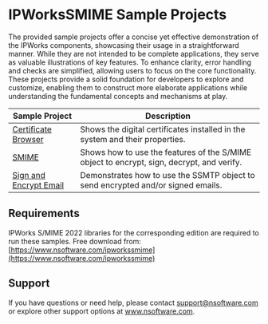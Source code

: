 ﻿# IPWorksSMIME Sample Projects
The provided sample projects offer a concise yet effective demonstration of the IPWorks components, showcasing their usage in a straightforward manner. While they are not intended to be complete applications, they serve as valuable illustrations of key features. To enhance clarity, error handling and checks are simplified, allowing users to focus on the core functionality. These projects provide a solid foundation for developers to explore and customize, enabling them to construct more elaborate applications while understanding the fundamental concepts and mechanisms at play.

| Sample Project | Description |
| --- | --- |
| [Certificate Browser](./Certificate%20Browser) | Shows the digital certificates installed in the system and their properties. |
| [SMIME](./SMIME) | Shows how to use the features of the S/MIME object to encrypt, sign, decrypt, and verify. |
| [Sign and Encrypt Email](./Sign%20and%20Encrypt%20Email) | Demonstrates how to use the SSMTP object to send encrypted and/or signed emails. |

## Requirements
IPWorks S/MIME 2022 libraries for the corresponding edition are required to run these samples.  Free download from: [https://www.nsoftware.com/ipworkssmime](https://www.nsoftware.com/ipworkssmime)

## Support
If you have questions or need help, please contact support@nsoftware.com or explore other support options 
at www.nsoftware.com.

